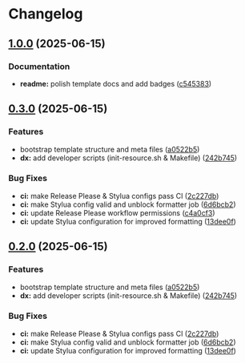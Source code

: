 # Changelog

## [1.0.0](https://github.com/Mlcastor/esx_resource_template/compare/v0.3.0...v1.0.0) (2025-06-15)


### Documentation

* **readme:** polish template docs and add badges ([c545383](https://github.com/Mlcastor/esx_resource_template/commit/c545383bbce6f8ac8e5f21ff285fc3c08abdb692))

## [0.3.0](https://github.com/Mlcastor/esx_resource_template/compare/v0.2.0...v0.3.0) (2025-06-15)


### Features

* bootstrap template structure and meta files ([a0522b5](https://github.com/Mlcastor/esx_resource_template/commit/a0522b5c8e8a225acd83412d0e9f42c4bf92b1aa))
* **dx:** add developer scripts (init-resource.sh & Makefile) ([242b745](https://github.com/Mlcastor/esx_resource_template/commit/242b745dc1af224e5717bf0f711b4660cbdeada9))


### Bug Fixes

* **ci:** make Release Please & Stylua configs pass CI ([2c227db](https://github.com/Mlcastor/esx_resource_template/commit/2c227db540d0c74f80a071acbda6f28c918c5655))
* **ci:** make Stylua config valid and unblock formatter job ([6d6bcb2](https://github.com/Mlcastor/esx_resource_template/commit/6d6bcb20d054a3ce15f020b0a2187721ba1673b3))
* **ci:** update Release Please workflow permissions ([c4a0cf3](https://github.com/Mlcastor/esx_resource_template/commit/c4a0cf35cac462ad2eb8f33ed59e90a28bdd6b72))
* **ci:** update Stylua configuration for improved formatting ([13dee0f](https://github.com/Mlcastor/esx_resource_template/commit/13dee0f8a657e22e85a04bccc1e4b8f7916c3c74))

## [0.2.0](https://github.com/Mlcastor/esx_resource_template/compare/v0.1.0...v0.2.0) (2025-06-15)


### Features

* bootstrap template structure and meta files ([a0522b5](https://github.com/Mlcastor/esx_resource_template/commit/a0522b5c8e8a225acd83412d0e9f42c4bf92b1aa))
* **dx:** add developer scripts (init-resource.sh & Makefile) ([242b745](https://github.com/Mlcastor/esx_resource_template/commit/242b745dc1af224e5717bf0f711b4660cbdeada9))


### Bug Fixes

* **ci:** make Release Please & Stylua configs pass CI ([2c227db](https://github.com/Mlcastor/esx_resource_template/commit/2c227db540d0c74f80a071acbda6f28c918c5655))
* **ci:** make Stylua config valid and unblock formatter job ([6d6bcb2](https://github.com/Mlcastor/esx_resource_template/commit/6d6bcb20d054a3ce15f020b0a2187721ba1673b3))
* **ci:** update Stylua configuration for improved formatting ([13dee0f](https://github.com/Mlcastor/esx_resource_template/commit/13dee0f8a657e22e85a04bccc1e4b8f7916c3c74))
